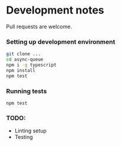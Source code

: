 # Development notes

Pull requests are welcome.

### Setting up development environment
```bash
git clone ...
cd async-queue
npm i -g typescript
npm install
npm test
```

### Running tests
`npm test`

### TODO:
- Linting setup
- Testing
